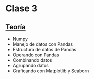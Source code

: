 # Clase 3

## [Teoría](teoria/clase3.pdf)

* Numpy
* Manejo de datos con Pandas
* Estructura de datos de Pandas
* Operando con Pandas
* Combinando datos
* Agrupando datos
* Graficando con Matplotlib y Seaborn